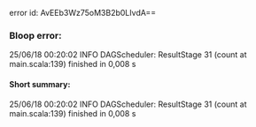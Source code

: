 error id: AvEEb3Wz75oM3B2b0LIvdA==
### Bloop error:

25/06/18 00:20:02 INFO DAGScheduler: ResultStage 31 (count at main.scala:139) finished in 0,008 s
#### Short summary: 

25/06/18 00:20:02 INFO DAGScheduler: ResultStage 31 (count at main.scala:139) finished in 0,008 s